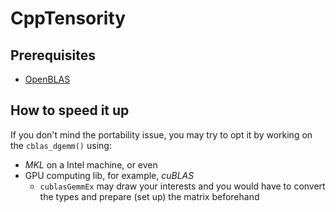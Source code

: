 # CppTensority

## Prerequisites

+ [OpenBLAS](https://github.com/xianyi/OpenBLAS)


## How to speed it up

If you don't mind the portability issue, you may try to opt it by working on the `cblas_dgemm()` using:

+ _MKL_ on a Intel machine, or even
+ GPU computing lib, for example, _cuBLAS_
    * `cublasGemmEx` may draw your interests and you would have to convert the types and prepare (set up) the matrix beforehand

